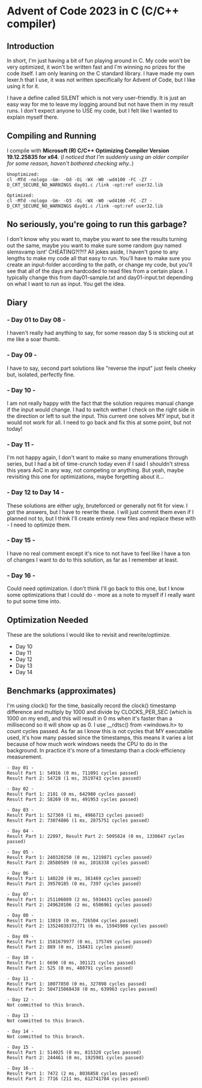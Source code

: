 # Advent of Code 2023 in C (C/C++ compiler)

## Introduction
In short, I'm just having a bit of fun playing around in C. My code won't be very optimized, it won't be written fast and I'm winning no prizes for the code itself. I am only leaning on the C standard library. I have made my own lexer.h that I use, it was not written specifically for Advent of Code, but I like using it for it.

I have a define called SILENT which is not very user-friendly. It is just an easy way for me to leave my logging around but not have them in my result runs. I don't expect anyone to USE my code, but I felt like I wanted to explain myself there.

## Compiling and Running
I compile with **Microsoft (R) C/C++ Optimizing Compiler Version 19.12.25835 for x64**.
(*I noticed that I'm suddenly using an older compiler for some reason, haven't bothered checking why..*)
```
Unoptimized:
cl -MTd -nologo -Gm- -Od -Oi -WX -W0 -wd4100 -FC -Z7 -D_CRT_SECURE_NO_WARNINGS day01.c /link -opt:ref user32.lib

Optimized:
cl -MTd -nologo -Gm- -O3 -Oi -WX -W0 -wd4100 -FC -Z7 -D_CRT_SECURE_NO_WARNINGS day01.c /link -opt:ref user32.lib
```

## No seriously, you're going to run this garbage?
I don't know why you want to, maybe you want to see the results turning out the same, maybe you want to make sure some random guy named slemsvamp isnt' CHEATING?!?!? All jokes aside, I haven't gone to any lengths to make my code all that easy to run. You'll have to make sure you create an input-folder according to the path, or change my code, but you'll see that all of the days are hardcoded to read files from a certain place. I typically change this from day01-sample.txt and day01-input.txt depending on what I want to run as input. You get the idea.

## Diary
### - Day 01 to Day 08 -
I haven't really had anything to say, for some reason day 5 is sticking out at me like a soar thumb.

### - Day 09 -
I have to say, second part solutions like "reverse the input" just feels cheeky but, isolated, perfectly fine.

### - Day 10 -
I am not really happy with the fact that the solution requires manual change if the input would change. I had to switch wether I check on the right side in the direction or left to suit the input. This current one solves MY input, but it would not work for all. I need to go back and fix this at some point, but not today!

### - Day 11 -
I'm not happy again, I don't want to make so many enumerations through series, but I had a bit of time-crunch today even if I said I shouldn't stress this years AoC in any way, not competing or anything. But yeah, maybe revisiting this one for optimizations, maybe forgetting about it...

### - Day 12 to Day 14 -
These solutions are either ugly, bruteforced or generally not fit for view. I got the answers, but I have to rewrite these. I will just commit them even if I planned not to, but I think I'll create entirely new files and replace these with - I need to optimize them.

### - Day 15 -
I have no real comment except it's nice to not have to feel like I have a ton of changes I want to do to this solution, as far as I remember at least.

### - Day 16 -
Could need optimization. I don't think I'll go back to this one, but I know some optimizations that I could do - more as a note to myself if I really want to put some time into.

## Optimization Needed
These are the solutions I would like to revisit and rewrite/optimize.
- Day 10
- Day 11
- Day 12
- Day 13
- Day 14

## Benchmarks (approximates)
I'm using clock() for the time, basically record the clock() timestamp difference and multiply by 1000 and divide by CLOCKS_PER_SEC (which is 1000 on my end), and this will result in 0 ms when it's faster than a millisecond so it will show up as 0. I use __rdtsc() from <windows.h> to count cycles passed. As far as I know this is not cycles that MY executable used, it's how many passed since the timestamps, this means it varies a lot because of how much work windows needs the CPU to do in the background. In practice it's more of a timestamp than a clock-efficiency measurement.

```
- Day 01 -
Result Part 1: 54916 (0 ms, 711091 cycles passed)
Result Part 2: 54728 (1 ms, 3519743 cycles passed)

- Day 02 -
Result Part 1: 2101 (0 ms, 642980 cycles passed)
Result Part 2: 58269 (0 ms, 491953 cycles passed)

- Day 03 -
Result Part 1: 527369 (1 ms, 4966713 cycles passed)
Result Part 2: 73074886 (1 ms, 2875751 cycles passed)

- Day 04 -
Result Part 1: 22897, Result Part 2: 5095824 (0 ms, 1330647 cycles passed)

- Day 05 -
Result Part 1: 240320250 (0 ms, 1219871 cycles passed)
Result Part 2: 28580589 (0 ms, 1016338 cycles passed)

- Day 06 -
Result Part 1: 140220 (0 ms, 381469 cycles passed)
Result Part 2: 39570185 (0 ms, 7397 cycles passed)

- Day 07 -
Result Part 1: 251106089 (2 ms, 5934431 cycles passed)
Result Part 2: 249620106 (2 ms, 6506961 cycles passed)

- Day 08 -
Result Part 1: 13019 (0 ms, 726504 cycles passed)
Result Part 2: 13524038372771 (6 ms, 15945908 cycles passed)

- Day 09 -
Result Part 1: 1581679977 (0 ms, 175749 cycles passed)
Result Part 2: 889 (0 ms, 158431 cycles passed)

- Day 10 -
Result Part 1: 6690 (0 ms, 301121 cycles passed)
Result Part 2: 525 (0 ms, 480791 cycles passed)

- Day 11 -
Result Part 1: 10077850 (0 ms, 327898 cycles passed)
Result Part 2: 504715068438 (0 ms, 639963 cycles passed)

- Day 12 -
Not committed to this branch.

- Day 13 -
Not committed to this branch.

- Day 14 -
Not committed to this branch.

- Day 15 -
Result Part 1: 514025 (0 ms, 815320 cycles passed)
Result Part 2: 244461 (0 ms, 1925981 cycles passed)

- Day 16 -
Result Part 1: 7472 (2 ms, 8036858 cycles passed)
Result Part 2: 7716 (211 ms, 612741784 cycles passed)
```
